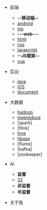 - 前端
  - **--移动端--**
  - [android](AI/)
  - [ios](go/)
  - **---web---**
  - [html](Vue/)
  - [css](ionic/)
  - [javascript](Flutter/)
  - **--JS框架--**
  - [vue]()

- 后台
  - [java](java/)
  - [iOS](iOS/)
  - [document](document/)

- 大数据
  - [hadoop](https://github.com/taoGod/extraordinarywen)
  - [mapreduce]()
  - [spark]
  - [flink]
  - [hive](help/)
  - [hbase]()
  - [flume]
  - [kafka]
  - [zookeeper]

- AI
  - **监督**
  -  [32]()
  - **非监督**
  - **半监督**

- 关于我


  <!-- - [:us:, :uk:](/) -->
  <!-- - [:cn:](/zh-cn/) -->
  <!-- - [docsify 官网](https://docsify.js.org) -->
